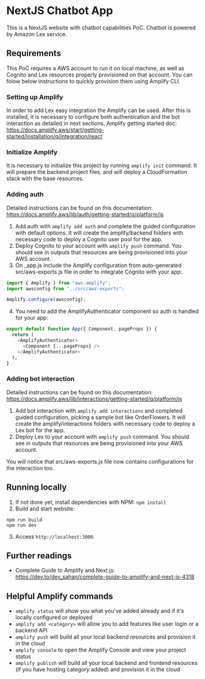 # NextJS Chatbot App

This is a NextJS website with chatbot capabilities PoC. Chatbot is powered by Amazon Lex service.

## Requirements

This PoC requires a AWS account to run it on local machine, as well as Cognito and Lex resources properly provisioned on that account. You can folow below instructions to quickly provision them using Amplify CLI.

### Setting up Amplify

In order to add Lex easy integration the Amplify can be used.
After this is installed, it is necessary to configure both authentication and the bot interaction as detailed in next sections.
Amplify getting started doc: https://docs.amplify.aws/start/getting-started/installation/q/integration/react

### Initialize Amplify

It is necessary to initialize this project by running `amplify init` command. It will prepare the backend project files, and will deploy a CloudFormation stack with the base resources.

### Adding auth

Detailed instructions can be found on this documentation: https://docs.amplify.aws/lib/auth/getting-started/q/platform/js

1. Add auth with `amplify add auth` and complete the guided configuration with default options. It will create the amplify/backend folders with necessary code to deploy a Cognito user pool for the app.
2. Deploy Cognito to your account with `amplify push` command. You should see in outputs that resources are being provisioned into your AWS account.
3. On \_app.js include the Amplify configuration from auto-generated src/aws-exports.js file in order to integrate Cognito with your app:

```javascript
import { Amplify } from "aws-amplify";
import awsconfig from "../src/aws-exports";

Amplify.configure(awsconfig);
```

4. You need to add the AmplifyAuthenticator component so auth is handled for your app:

```javascript
export default function App({ Component, pageProps }) {
  return (
    <AmplifyAuthenticator>
      <Component {...pageProps} />
    </AmplifyAuthenticator>
  );
}
```

### Adding bot interaction

Detailed instructions can be found on this documentation: https://docs.amplify.aws/lib/interactions/getting-started/q/platform/js

1. Add bot interaction with `amplify add interactions` and completed guided configuration, picking a sample bot like OrderFlowers. It will create the amplify/interactions folders with necessary code to deploy a Lex bot for the app.
2. Deploy Lex to your account with `amplify push` command. You should see in outputs that resources are being provisioned into your AWS account.

You will notice that src/aws-exports.js file now contains configurations for the interaction too.

## Running locally

1. If not done yet, install dependencies with NPM: `npm install`
2. Build and start website:

```
npm run build
npm run dev
```

3. Access `http://localhost:3000`.

## Further readings

- Complete Guide to Amplify and Next.js: https://dev.to/dev_sahan/complete-guide-to-amplify-and-next-js-4318

## Helpful Amplify commands

- `amplify status` will show you what you've added already and if it's locally configured or deployed
- `amplify add <category>` will allow you to add features like user login or a backend API
- `amplify push` will build all your local backend resources and provision it in the cloud
- `amplify console` to open the Amplify Console and view your project status
- `amplify publish` will build all your local backend and frontend resources (if you have hosting category added) and provision it in the cloud
